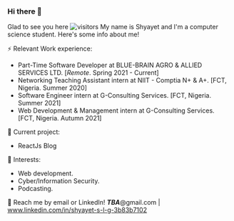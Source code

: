 ### Hi there 👋

Glad to see you here ![visitors](https://visitor-badge.glitch.me/badge?page_id=page.id)
My name is Shyayet and I'm a computer science student. Here's some info about me!

⚡ Relevant Work experience: <br>
- Part-Time Software Developer at BLUE-BRAIN AGRO & ALLIED SERVICES LTD. [_Remote_. <!--Mar-Now-->Spring 2021 - Current]
- Networking Teaching Assistant intern at NIIT - Comptia N+ & A+. [FCT, Nigeria. <!--Jul-Sept-->Summer 2020]
- Software Engineer intern at G-Consulting Services. [FCT, Nigeria. <!--Jul-Sept-->Summer 2021]
- Web Development & Management intern at G-Consulting Services. [FCT, Nigeria.<!--Sept--> Autumn 2021]


🔭 Current project: 
- ReactJs Blog
<!--- Company Website Revamp (g-consulting services) (ReactJS + Python/Django). -->
<!--- Company Website Revamp (Blue-brain) (ReactJS + Python/Django). -->

🌱 Interests:
- Web development.
- Cyber/Information Security.
- Podcasting.

💬 Reach me by email or LinkedIn! ***TBA***@gmail.com | www.linkedin.com/in/shyayet-s-l-g-3b83b7102


<!--
**ikigeng/ikigeng** is a ✨ _special_ ✨ repository because its `README.md` (this file) appears on your GitHub profile.

Here are some ideas to get you started:

- 🔭 I’m currently working on ...
- 🌱 I’m currently learning ...
- 👯 I’m looking to collaborate on ...
- 🤔 I’m looking for help with ...
- 💬 Ask me about ...
- 📫 How to reach me: ...
- 😄 Pronouns: ...
- ⚡ Fun fact: ...
-->
